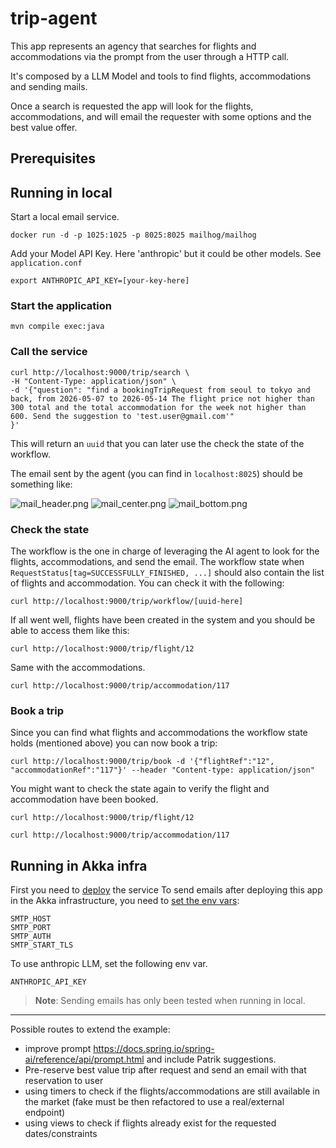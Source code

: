 # trip-agent

This app represents an agency that searches for flights and accommodations via the
prompt from the user through a HTTP call. 

It's composed by a LLM Model and tools to find flights, accommodations and sending mails. 

Once a search is requested the app will look for the flights, accommodations, 
and will email the requester with some options and the best value offer. 

## Prerequisites

## Running in local

Start a local email service. 
```shell
docker run -d -p 1025:1025 -p 8025:8025 mailhog/mailhog
```

Add your Model API Key. Here 'anthropic' but it could be other models. See `application.conf`
```shell
export ANTHROPIC_API_KEY=[your-key-here]
```

### Start the application

```shell
mvn compile exec:java
```

### Call the service 

```shell
curl http://localhost:9000/trip/search \
-H "Content-Type: application/json" \
-d '{"question": "find a bookingTripRequest from seoul to tokyo and back, from 2026-05-07 to 2026-05-14 The flight price not higher than 300 total and the total accommodation for the week not higher than 600. Send the suggestion to 'test.user@gmail.com'"
}'
```
This will return an `uuid` that you can later use the check the state of the workflow.

The email sent by the agent (you can find in `localhost:8025`) should be something like:

![mail_header.png](mail_header.png)
![mail_center.png](mail_center.png)
![mail_bottom.png](mail_bottom.png)




### Check the state

The workflow is the one in charge of leveraging the AI agent to look for the flights, accommodations, and send the email.
The workflow state when `RequestStatus[tag=SUCCESSFULLY_FINISHED, ...]` should also contain the list of flights and accommodation. 
You can check it with the following:
```shell
curl http://localhost:9000/trip/workflow/[uuid-here]
```

If all went well, flights have been created in the system and you should be able to access them like this:
```shell
curl http://localhost:9000/trip/flight/12
```

Same with the accommodations. 
```shell
curl http://localhost:9000/trip/accommodation/117
```

### Book a trip

Since you can find what flights and accommodations the workflow state holds (mentioned above) you can now book a trip:
```shell
curl http://localhost:9000/trip/book -d '{"flightRef":"12", "accommodationRef":"117"}' --header "Content-type: application/json"
```

You might want to check the state again to verify the flight and accommodation have been booked. 

```shell
curl http://localhost:9000/trip/flight/12
```

```shell
curl http://localhost:9000/trip/accommodation/117
```

## Running in Akka infra 
First you need to [deploy](https://doc.akka.io/operations/services/deploy-service.html) the service 
To send emails after deploying this app in the Akka infrastructure, you need to [set the env vars](https://doc.akka.io/operations/projects/secrets.html#_set_secrets_as_environment_variables_for_a_service):
```shell
SMTP_HOST
SMTP_PORT
SMTP_AUTH
SMTP_START_TLS
```

To use anthropic LLM, set the following env var.
```shell
ANTHROPIC_API_KEY
```

> **Note**: Sending emails has only been tested when running in local.

---------
Possible routes to extend the example: 
- improve prompt https://docs.spring.io/spring-ai/reference/api/prompt.html and include Patrik suggestions.
- Pre-reserve best value trip after request and send an email with that reservation to user 
- using timers to check if the flights/accommodations are still available in the market (fake must be then refactored to use a real/external endpoint)
- using views to check if flights already exist for the requested dates/constraints

